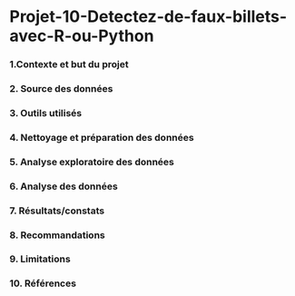 # Projet-10-Detectez-de-faux-billets-avec-R-ou-Python


### 1.Contexte et but du projet


### 2. Source des données


### 3. Outils utilisés


### 4. Nettoyage et préparation des données


### 5. Analyse exploratoire des données


### 6. Analyse des données


### 7. Résultats/constats


### 8. Recommandations


### 9. Limitations


### 10. Références
